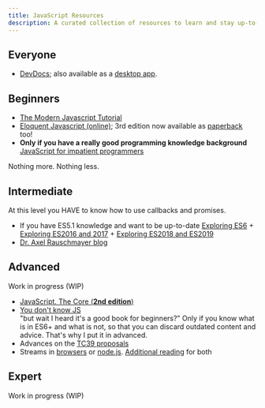 ```yaml
---
title: JavaScript Resources
description: A curated collection of resources to learn and stay up-to-date with JavaScript
---
```


## Everyone

- [DevDocs](<https://devdocs.io/>); also available as a [desktop app](<https://devdocs.egoist.moe/>).

## Beginners

- [The Modern Javascript Tutorial](<https://javascript.info/>)
- [Eloquent Javascript (online)](<https://eloquentjavascript.net/>); 3rd edition now available as [paperback](<https://www.amazon.com/Eloquent-JavaScript-3rd-Introduction-Programming/dp/1593279507>) too!
- **Only if you have a really good programming knowledge background** [JavaScript for impatient programmers](<http://exploringjs.com/impatient-js/index.html>)

Nothing more. Nothing less.

## Intermediate

At this level you HAVE to know how to use callbacks and promises.

- If you have ES5.1 knowledge and want to be up-to-date [Exploring ES6](<http://exploringjs.com/es6.html>) + [Exploring ES2016 and 2017](<http://exploringjs.com/es2016-es2017.html>) + [Exploring ES2018 and ES2019](<http://exploringjs.com/es2018-es2019/index.html>)
- [Dr. Axel Rauschmayer blog](<http://2ality.com/>)

## Advanced

Work in progress (WIP)
- [JavaScript. The Core (**2nd edition**)](<http://dmitrysoshnikov.com/ecmascript/javascript-the-core-2nd-edition/>)
- [You don't know JS](<https://github.com/getify/You-Dont-Know-JS/>)  
"but wait I heard it's a good book for beginners?" Only if you know what is in ES6+ and what is not, so that you can discard outdated content and advice. That's why I put it in advanced.
- Advances on the [TC39 proposals](<https://github.com/tc39/proposals/>)
- Streams in [browsers](<https://developer.mozilla.org/en-US/docs/Web/API/Streams_API>) or [node.js](<https://www.freecodecamp.org/news/node-js-streams-everything-you-need-to-know-c9141306be93/>). [Additional reading](<https://nodejs.org/en/docs/guides/backpressuring-in-streams/>) for both

## Expert

Work in progress (WIP)
